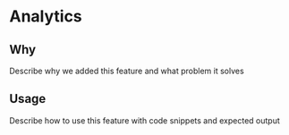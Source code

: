# Analytics

## Why
Describe why we added this feature and what problem it solves

## Usage
Describe how to use this feature with code snippets and expected output
